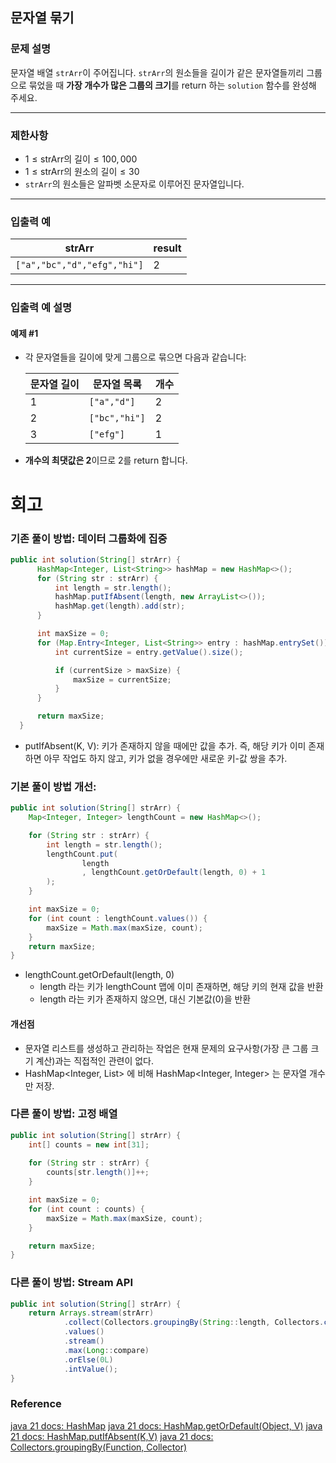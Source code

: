 ## 문자열 묶기

### 문제 설명
문자열 배열 `strArr`이 주어집니다. `strArr`의 원소들을 길이가 같은 문자열들끼리 그룹으로 묶었을 때 **가장 개수가 많은 그룹의 크기**를 return 하는 `solution` 함수를 완성해 주세요.

---

### 제한사항
- $1 \leq \text{strArr의 길이} \leq 100,000$
- $1 \leq \text{strArr의 원소의 길이} \leq 30$
- `strArr`의 원소들은 알파벳 소문자로 이루어진 문자열입니다.

---

### 입출력 예

| strArr                      | result |
|-----------------------------|--------|
| `["a","bc","d","efg","hi"]` | 2      |

---

### 입출력 예 설명

#### 예제 #1
- 각 문자열들을 길이에 맞게 그룹으로 묶으면 다음과 같습니다:

  | 문자열 길이 | 문자열 목록        | 개수 |
  |--------|---------------|----|
  | 1      | `["a","d"]`   | 2  |
  | 2      | `["bc","hi"]` | 2  |
  | 3      | `["efg"]`     | 1  |

- **개수의 최댓값은 2**이므로 2를 return 합니다.
# 회고
### 기존 풀이 방법: 데이터 그룹화에 집중 
```java
public int solution(String[] strArr) {
      HashMap<Integer, List<String>> hashMap = new HashMap<>();
      for (String str : strArr) {
          int length = str.length();
          hashMap.putIfAbsent(length, new ArrayList<>());
          hashMap.get(length).add(str);
      }

      int maxSize = 0;
      for (Map.Entry<Integer, List<String>> entry : hashMap.entrySet()) {
          int currentSize = entry.getValue().size();

          if (currentSize > maxSize) {
              maxSize = currentSize;
          }
      }

      return maxSize;
  }
```
- putIfAbsent(K, V): 키가 존재하지 않을 때에만 값을 추가. 즉, 해당 키가 이미 존재하면 아무 작업도 하지 않고, 키가 없을 경우에만 새로운 키-값 쌍을 추가.
### 기본 풀이 방법 개선: 
```java
public int solution(String[] strArr) {
    Map<Integer, Integer> lengthCount = new HashMap<>();

    for (String str : strArr) {
        int length = str.length();
        lengthCount.put(
                length
                , lengthCount.getOrDefault(length, 0) + 1
        );
    }

    int maxSize = 0;
    for (int count : lengthCount.values()) {
        maxSize = Math.max(maxSize, count);
    }
    return maxSize;
}
```
- lengthCount.getOrDefault(length, 0)
  - length 라는 키가 lengthCount 맵에 이미 존재하면, 해당 키의 현재 값을 반환
  - length 라는 키가 존재하지 않으면, 대신 기본값(0)을 반환
#### 개선점
- 문자열 리스트를 생성하고 관리하는 작업은 현재 문제의 요구사항(가장 큰 그룹 크기 계산)과는 직접적인 관련이 없다.
- HashMap<Integer, List<String>> 에 비해 HashMap<Integer, Integer> 는 문자열 개수만 저장.
### 다른 풀이 방법: 고정 배열
```java
public int solution(String[] strArr) {
    int[] counts = new int[31];
    
    for (String str : strArr) {
        counts[str.length()]++;
    }

    int maxSize = 0;
    for (int count : counts) {
        maxSize = Math.max(maxSize, count);
    }

    return maxSize;
}
```
### 다른 풀이 방법: Stream API
```java
public int solution(String[] strArr) {
    return Arrays.stream(strArr)
            .collect(Collectors.groupingBy(String::length, Collectors.counting()))
            .values()
            .stream()
            .max(Long::compare)
            .orElse(0L)
            .intValue();
}
```
### Reference
[java 21 docs: HashMap](https://docs.oracle.com/en/java/javase/21/docs/api/java.base/java/util/HashMap.html)
[java 21 docs: HashMap.getOrDefault(Object, V)](https://docs.oracle.com/en/java/javase/21/docs/api/java.base/java/util/Map.html#getOrDefault(java.lang.Object,V))
[java 21 docs: HashMap.putIfAbsent(K,V)](https://docs.oracle.com/en/java/javase/21/docs/api/java.base/java/util/Map.html#putIfAbsent(K,V))
[java 21 docs: Collectors.groupingBy(Function, Collector)](https://docs.oracle.com/en/java/javase/21/docs/api/java.base/java/util/stream/Collectors.html#groupingBy(java.util.function.Function,java.util.stream.Collector))